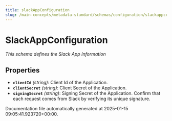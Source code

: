 ```yaml
---
title: slackAppConfiguration
slug: /main-concepts/metadata-standard/schemas/configuration/slackappconfiguration
---
```


# SlackAppConfiguration

*This schema defines the Slack App Information*

## Properties

- **`clientId`** *(string)*: Client Id of the Application.
- **`clientSecret`** *(string)*: Client Secret of the Application.
- **`signingSecret`** *(string)*: Signing Secret of the Application. Confirm that each request comes from Slack by verifying its unique signature.


Documentation file automatically generated at 2025-01-15 09:05:41.923720+00:00.
